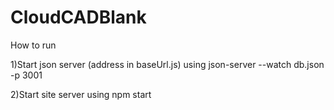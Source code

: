 # CloudCADBlank

How to run

1)Start json server (address in baseUrl.js) using
json-server --watch db.json -p 3001

2)Start site server using 
npm start